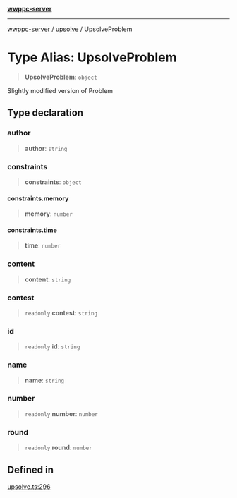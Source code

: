 [**wwppc-server**](../../README.md)

***

[wwppc-server](../../modules.md) / [upsolve](../README.md) / UpsolveProblem

# Type Alias: UpsolveProblem

> **UpsolveProblem**: `object`

Slightly modified version of Problem

## Type declaration

### author

> **author**: `string`

### constraints

> **constraints**: `object`

#### constraints.memory

> **memory**: `number`

#### constraints.time

> **time**: `number`

### content

> **content**: `string`

### contest

> `readonly` **contest**: `string`

### id

> `readonly` **id**: `string`

### name

> **name**: `string`

### number

> `readonly` **number**: `number`

### round

> `readonly` **round**: `number`

## Defined in

[upsolve.ts:296](https://github.com/WWPPC/WWPPC-server/blob/2dee3653c422ea6b91c8bffad27d9e2a1aa16711/src/upsolve.ts#L296)
